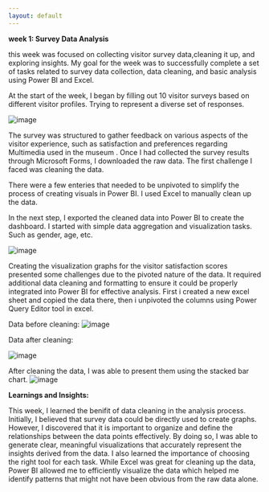 ```yaml
---
layout: default
---
```


**week 1: Survey Data Analysis**

this week was focused on collecting visitor survey data,cleaning it up, and exploring insights.
My goal for the week was to successfully complete a set of tasks related to survey data collection, data cleaning, and basic analysis using Power BI and Excel.

At the start of the week, I began by filling out 10 visitor surveys based on different visitor profiles. Trying to represent a diverse set of responses.

![image](https://github.com/user-attachments/assets/1795b879-81b7-436b-ad6a-eb865275d29c)


The survey was structured to gather feedback on various aspects of the visitor experience, such as satisfaction and preferences regarding Multimedia used in the museum .
Once I had collected the survey results through Microsoft Forms, I downloaded the raw data. The first challenge I faced was cleaning the data. 

There were a few enteries that needed to be unpivoted to simplify the process of creating visuals in Power BI. I used Excel to manually clean up the data.

In the next step, I exported the cleaned data into Power BI to create the dashboard. 
I started with simple data aggregation and visualization tasks. Such as gender, age, etc.

![image](https://github.com/user-attachments/assets/cd75db35-6d57-4d54-aa09-02aa41bcdf88)


Creating the visualization graphs for the visitor satisfaction scores presented some challenges due to the pivoted nature of the data. It required additional data cleaning and formatting to ensure it could be properly integrated into Power BI for effective analysis.
First i created a new excel sheet and copied the data there, then i unpivoted the columns using Power Query Editor tool in excel.

Data before cleaning:
![image](https://github.com/user-attachments/assets/a2ae815c-a969-45ed-b164-14791306e2d9)

Data after cleaning:

![image](https://github.com/user-attachments/assets/794d0480-590d-415a-97ec-efa9b45cf3ec)

After cleaning the data, I was able to present them using the stacked bar chart.
![image](https://github.com/user-attachments/assets/ff1643d8-625a-44be-b8aa-e23defe952b6)




**Learnings and Insights:**

This week, I learned the benifit of data cleaning in the analysis process. Initially, I believed that survey data could be directly used to create graphs. However, I discovered that it is important to organize and define the relationships between the data points effectively. By doing so, I was able to generate clear, meaningful visualizations that accurately represent the insights derived from the data.
I also learned the importance of choosing the right tool for each task. While Excel was great for cleaning up the data, Power BI allowed me to efficiently visualize the data which helped me identify patterns that might not have been obvious from the raw data alone.

